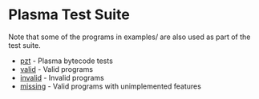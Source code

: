 # Plasma Test Suite

Note that some of the programs in examples/ are also used as part of the
test suite.

* [pzt](pzt) - Plasma bytecode tests
* [valid](valid) - Valid programs
* [invalid](invalid) - Invalid programs
* [missing](missing) - Valid programs with unimplemented features

